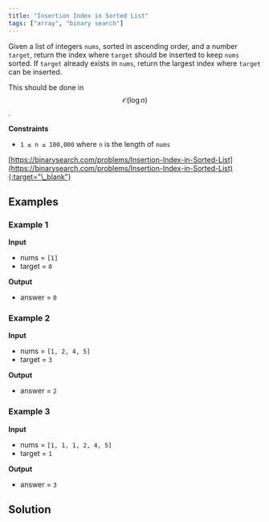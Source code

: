 ```yaml
---
title: "Insertion Index in Sorted List"
tags: ["array", "binary search"]
---
```


Given a list of integers `nums`, sorted in ascending order, and a number `target`, return the index where `target` should be inserted to keep `nums` sorted. If `target` already exists in `nums`, return the largest index where `target` can be inserted.

This should be done in $$\mathcal{O}(\log n)$$.

**Constraints**

- `1 ≤ n ≤ 100,000` where `n` is the length of `nums`

[https://binarysearch.com/problems/Insertion-Index-in-Sorted-List](https://binarysearch.com/problems/Insertion-Index-in-Sorted-List){:target="\_blank"}

## Examples

### Example 1

**Input**

- nums = `[1]`
- target = `0`

**Output**

- answer = `0`

### Example 2

**Input**

- nums = `[1, 2, 4, 5]`
- target = `3`

**Output**

- answer = `2`

### Example 3

**Input**

- nums = `[1, 1, 1, 2, 4, 5]`
- target = `1`

**Output**

- answer = `3`

## Solution

<script src="https://gist.github.com/yaeba/16da7be5123724fcf6eccc25581cef5a.js?file=Insertion-Index-in-Sorted-List.java"></script>
